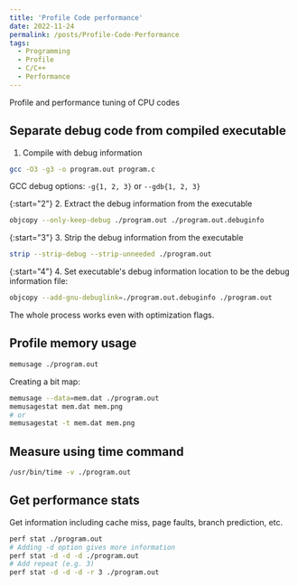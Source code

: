 ```yaml
---
title: 'Profile Code performance'
date: 2022-11-24
permalink: /posts/Profile-Code-Performance
tags:
  - Programming
  - Profile
  - C/C++
  - Performance
---
```


Profile and performance tuning of CPU codes

## Separate debug code from compiled executable

1. Compile with debug information

```bash
gcc -O3 -g3 -o program.out program.c
```

GCC debug options: `-g{1, 2, 3}` or `--gdb{1, 2, 3}`

{:start="2"}
2. Extract the debug information from the executable

```bash
objcopy --only-keep-debug ./program.out ./program.out.debuginfo
```

{:start="3"}
3. Strip the debug information from the executable

```bash
strip --strip-debug --strip-unneeded ./program.out
```

{:start="4"}
4. Set executable's debug information location to be the debug information file:

```bash
objcopy --add-gnu-debuglink=./program.out.debuginfo ./program.out
```

The whole process works even with optimization flags.

## Profile memory usage

```bash
memusage ./program.out
```

Creating a bit map:

```bash
memusage --data=mem.dat ./program.out
memusagestat mem.dat mem.png
# or
memusagestat -t mem.dat mem.png
```

## Measure using time command

```bash
/usr/bin/time -v ./program.out
```

## Get performance stats

Get information including cache miss, page faults, branch prediction, etc.

```bash
perf stat ./program.out
# Adding -d option gives more information
perf stat -d -d -d ./program.out
# Add repeat (e.g. 3)
perf stat -d -d -d -r 3 ./program.out
```
